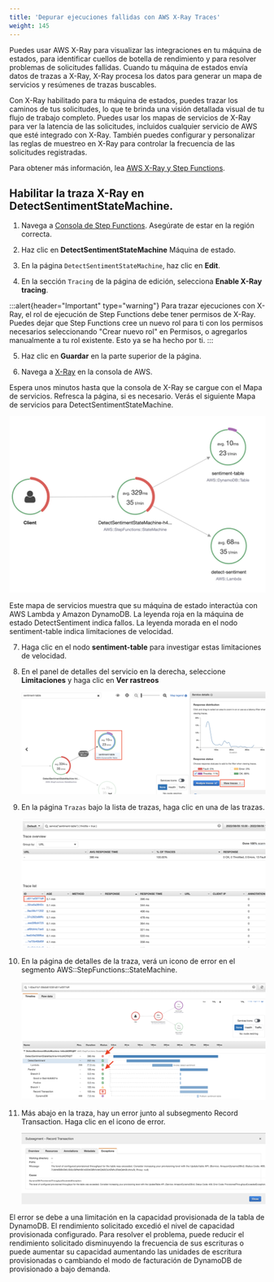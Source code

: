 ```yaml
---
title: 'Depurar ejecuciones fallidas con AWS X-Ray Traces'
weight: 145
---
```


Puedes usar AWS X-Ray para visualizar las integraciones en tu máquina de estados, para identificar cuellos de botella de rendimiento y para resolver problemas de solicitudes fallidas. Cuando tu máquina de estados envía datos de trazas a X-Ray, X-Ray procesa los datos para generar un mapa de servicios y resúmenes de trazas buscables.

Con X-Ray habilitado para tu máquina de estados, puedes trazar los caminos de tus solicitudes, lo que te brinda una visión detallada visual de tu flujo de trabajo completo. Puedes usar los mapas de servicios de X-Ray para ver la latencia de las solicitudes, incluidos cualquier servicio de AWS que esté integrado con X-Ray. También puedes configurar y personalizar las reglas de muestreo en X-Ray para controlar la frecuencia de las solicitudes registradas.

Para obtener más información, lea [AWS X-Ray y Step Functions](https://docs.aws.amazon.com/step-functions/latest/dg/concepts-xray-tracing.html).

## Habilitar la traza X-Ray en DetectSentimentStateMachine.

1. Navega a [Consola de Step Functions](https://console.aws.amazon.com/states/home). Asegúrate de estar en la región correcta.

2. Haz clic en **DetectSentimentStateMachine** Máquina de estado.

3. En la página `DetectSentimentStateMachine`, haz clic en **Edit**.

4. En la sección `Tracing` de la página de edición, selecciona **Enable X-Ray tracing**.

:::alert{header="Important" type="warning"}
Para trazar ejecuciones con X-Ray, el rol de ejecución de Step Functions debe tener permisos de X-Ray. Puedes dejar que Step Functions cree un nuevo rol para ti con los permisos necesarios seleccionando "Crear nuevo rol" en Permisos, o agregarlos manualmente a tu rol existente. Esto ya se ha hecho por ti.
:::

5. Haz clic en **Guardar** en la parte superior de la página.

6. Navega a [X-Ray](https://console.aws.amazon.com/xray/home) en la consola de AWS.

Espera unos minutos hasta que la consola de X-Ray se cargue con el Mapa de servicios. Refresca la página, si es necesario. Verás el siguiente Mapa de servicios para DetectSentimentStateMachine. 

   ![Service Map](/static/img/module-12/x-ray-service-map.png)

Este mapa de servicios muestra que su máquina de estado interactúa con AWS Lambda y Amazon DynamoDB. La leyenda roja en la máquina de estado DetectSentiment indica fallos. La leyenda morada en el nodo sentiment-table indica limitaciones de velocidad.

7. Haga clic en el nodo **sentiment-table** para investigar estas limitaciones de velocidad.

8. En el panel de detalles del servicio en la derecha, seleccione **Limitaciones** y haga clic en **Ver rastreos**

   ![View Traces](/static/img/module-12/x-ray-view-traces.png)

9. En la página `Trazas` bajo la lista de trazas, haga clic en una de las trazas. 

   ![View Traces](/static/img/module-12/x-ray-traces-list.png)

10. En la página de detalles de la traza, verá un icono de error en el segmento AWS::StepFunctions::StateMachine.

    ![View Traces](/static/img/module-12/x-ray-trace-error.png)

11. Más abajo en la traza, hay un error junto al subsegmento Record Transaction. Haga clic en el icono de error.

    ![View Traces](/static/img/module-12/x-ray-exception.png)

El error se debe a una limitación en la capacidad provisionada de la tabla de DynamoDB. El rendimiento solicitado excedió el nivel de capacidad provisionada configurado. Para resolver el problema, puede reducir el rendimiento solicitado disminuyendo la frecuencia de sus escrituras o puede aumentar su capacidad aumentando las unidades de escritura provisionadas o cambiando el modo de facturación de DynamoDB de provisionado a bajo demanda.